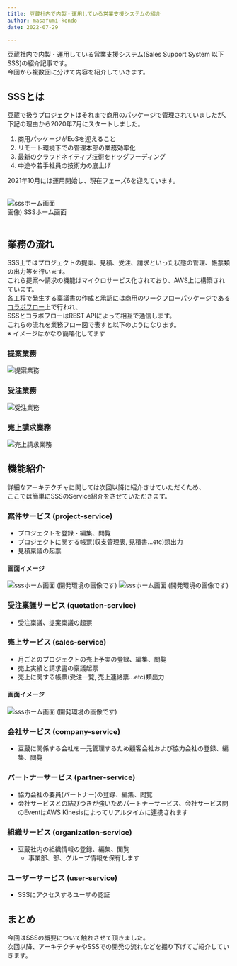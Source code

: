 ```yaml
---
title: 豆蔵社内で内製・運用している営業支援システムの紹介
author: masafumi-kondo
date: 2022-07-29

---
```


豆蔵社内で内製・運用している営業支援システム(Sales Support System 以下SSS)の紹介記事です。  
今回から複数回に分けて内容を紹介していきます。


## SSSとは
豆蔵で扱うプロジェクトはそれまで商用のパッケージで管理されていましたが、  
下記の理由から2020年7月にスタートしました。  
 
1. 商用パッケージがEoSを迎えること  
2. リモート環境下での管理本部の業務効率化  
3. 最新のクラウドネイティブ技術をドッグフーディング  
4. 中途や若手社員の技術力の底上げ  

2021年10月には運用開始し、現在フェーズ6を迎えています。    
 
    
&nbsp;   
![sssホーム画面](/img/sss/sss_0.png)  
画像) SSSホーム画面  
&nbsp;  


## 業務の流れ

SSS上ではプロジェクトの提案、見積、受注、請求といった状態の管理、帳票類の出力等を行います。    
これら提案～請求の機能はマイクロサービス化されており、AWS上に構築されています。  
各工程で発生する稟議書の作成と承認には商用のワークフローパッケージである [コラボフロー](https://www.collabo-style.co.jp/)上で行われ、  
SSSとコラボフローはREST APIによって相互で通信します。  
これらの流れを業務フロー図で表すと以下のようになります。  
※ イメージはかなり簡略化してます    

### 提案業務

![提案業務](/img/sss/flow_quotation.png)  
 
### 受注業務

![受注業務](/img/sss/flow_order.png)  

### 売上請求業務

![売上請求業務](/img/sss/flow_sales.png)  

## 機能紹介  
詳細なアーキテクチャに関しては次回以降に紹介させていただくため、  
ここでは簡単にSSSのService紹介をさせていただきます。  

### 案件サービス (project-service)   
- プロジェクトを登録・編集、閲覧
- プロジェクトに関する帳票(収支管理表, 見積書...etc)類出力 
- 見積稟議の起票
  &nbsp;

#### 画面イメージ
![sssホーム画面 (開発環境の画像です)](/img/sss/project_1.png)
![sssホーム画面 (開発環境の画像です)](/img/sss/project_2.png)

### 受注稟議サービス (quotation-service)
  - 受注稟議、提案稟議の起票
### 売上サービス (sales-service)
- 月ごとのプロジェクトの売上予実の登録、編集、閲覧
- 売上実績と請求書の稟議起票
- 売上に関する帳票(受注一覧, 売上連絡票...etc)類出力 

#### 画面イメージ
![sssホーム画面 (開発環境の画像です)](/img/sss/sales_1.png)
### 会社サービス (company-service)
- 豆蔵に関係する会社を一元管理するため顧客会社および協力会社の登録、編集、閲覧
### パートナーサービス (partner-service)
- 協力会社の要員(パートナー)の登録、編集、閲覧
- 会社サービスとの結びつきが強いためパートナーサービス、会社サービス間のEventはAWS Kinesisによってリアルタイムに連携されます
### 組織サービス (organization-service)
- 豆蔵社内の組織情報の登録、編集、閲覧
  - 事業部、部、グループ情報を保有します
### ユーザーサービス (user-service)
- SSSにアクセスするユーザの認証

## まとめ  
今回はSSSの概要について触れさせて頂きました。   
次回以降、アーキテクチャやSSSでの開発の流れなどを掘り下げてご紹介していきます。  
